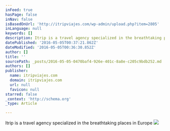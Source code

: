 ```yaml
---
inFeed: true
hasPage: false
inNav: false
isBasedOnUrl: 'http://itripviajes.com/wp-admin/upload.php?item=2805'
inLanguage: null
keywords: []
description: Itrip is a travel agency specialized in the breathtaking places in Europe
datePublished: '2016-05-05T00:37:21.862Z'
dateModified: '2016-05-05T00:36:30.852Z'
author: []
title: ''
sourcePath: _posts/2016-05-05-0470baf4-926e-401c-8a8e-c205c9bdb252.md
authors: []
publisher:
  name: itripviajes.com
  domain: itripviajes.com
  url: null
  favicon: null
starred: false
_context: 'http://schema.org'
_type: Article

---
```

Itrip is a travel agency specialized in the breathtaking places in Europe
![](http://itripviajes.com/wp-content/uploads/2014/10/1600x1200-9-1024x768.jpg)